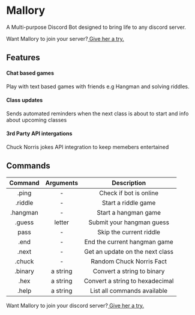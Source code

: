 # Mallory
 A Multi-purpose Discord Bot designed to bring life to any discord server.

Want Mallory to join your  server?[ Give her a try.](https://discord.com/oauth2/authorize?client_id=765509143825874944&scope=bot)

## Features
#### Chat based games
Play with text based games with friends e.g Hangman and solving riddles. 

#### Class updates 
Sends automated reminders when the next class is about to start and info about upcoming classes

#### 3rd Party API intergations 
Chuck Norris jokes API integration to keep memebers entertained


## Commands
| Command   | Arguments    | Description  |
| :-------: |:------------:|:-------------:|
| .ping    | -      | Check if bot is online |
| .riddle    | -      | Start a riddle game |
| .hangman    | -      | Start a hangman game |
| .guess    | letter      | Submit your hangman guess |
| pass    | -      | Skip the current riddle |
| .end    | -      | End the current hangman game |
| .next    | -      | Get an update on the next class |
| .chuck    | -      | Random Chuck Norris Fact |
| .binary    | a string      | Convert a string to binary |
| .hex    | a string      | Convert a string to hexadecimal |
| .help    | a string      | List all commands available |



Want Mallory to join your discord server?[ Give her a try.](https://discord.com/oauth2/authorize?client_id=765509143825874944&scope=bot)

